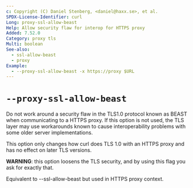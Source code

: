 ```yaml
---
c: Copyright (C) Daniel Stenberg, <daniel@haxx.se>, et al.
SPDX-License-Identifier: curl
Long: proxy-ssl-allow-beast
Help: Allow security flaw for interop for HTTPS proxy
Added: 7.52.0
Category: proxy tls
Multi: boolean
See-also:
  - ssl-allow-beast
  - proxy
Example:
  - --proxy-ssl-allow-beast -x https://proxy $URL
---
```


# `--proxy-ssl-allow-beast`

Do not work around a security flaw in the TLS1.0 protocol known as BEAST when
communicating to a HTTPS proxy. If this option is not used, the TLS layer may
use workarounds known to cause interoperability problems with some older
server implementations.

This option only changes how curl does TLS 1.0 with an HTTPS proxy and has no
effect on later TLS versions.

**WARNING**: this option loosens the TLS security, and by using this flag you
ask for exactly that.

Equivalent to --ssl-allow-beast but used in HTTPS proxy context.
